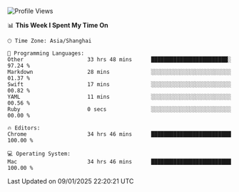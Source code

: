 <!--START_SECTION:waka-->
![Profile Views](http://img.shields.io/badge/Profile%20Views-0-blue)

📊 **This Week I Spent My Time On** 

```text
🕑︎ Time Zone: Asia/Shanghai

💬 Programming Languages: 
Other                    33 hrs 48 mins      ████████████████████████░   97.24 % 
Markdown                 28 mins             ░░░░░░░░░░░░░░░░░░░░░░░░░   01.37 % 
Swift                    17 mins             ░░░░░░░░░░░░░░░░░░░░░░░░░   00.82 % 
YAML                     11 mins             ░░░░░░░░░░░░░░░░░░░░░░░░░   00.56 % 
Ruby                     0 secs              ░░░░░░░░░░░░░░░░░░░░░░░░░   00.00 % 

🔥 Editors: 
Chrome                   34 hrs 46 mins      █████████████████████████   100.00 % 

💻 Operating System: 
Mac                      34 hrs 46 mins      █████████████████████████   100.00 % 
```


 Last Updated on 09/01/2025 22:20:21 UTC
<!--END_SECTION:waka-->